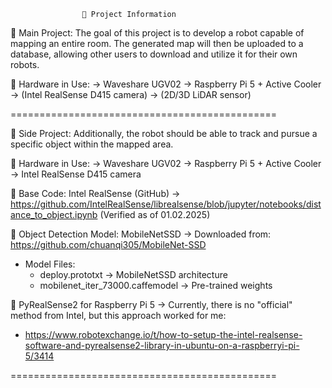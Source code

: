 					📌 Project Information

🔹 Main Project:
The goal of this project is to develop a robot capable of mapping an entire room. The generated map will then be uploaded to a database, allowing other users to download and utilize it for their own robots.

🔹 Hardware in Use:
   → Waveshare UGV02
   → Raspberry Pi 5 + Active Cooler
   → (Intel RealSense D415 camera)
   → (2D/3D LiDAR sensor)

==============================================

🔹 Side Project:
Additionally, the robot should be able to track and pursue a specific object within the mapped area.

🔹 Hardware in Use:
   → Waveshare UGV02
   → Raspberry Pi 5 + Active Cooler
   → Intel RealSense D415 camera

🔹 Base Code: Intel RealSense (GitHub)
   → https://github.com/IntelRealSense/librealsense/blob/jupyter/notebooks/distance_to_object.ipynb
   (Verified as of 01.02.2025)

🔹 Object Detection Model: MobileNetSSD
   → Downloaded from: https://github.com/chuanqi305/MobileNet-SSD
   - Model Files:
     - deploy.prototxt → MobileNetSSD architecture
     - mobilenet_iter_73000.caffemodel → Pre-trained weights

🔹 PyRealSense2 for Raspberry Pi 5
   → Currently, there is no "official" method from Intel, but this approach worked for me:
   - https://www.robotexchange.io/t/how-to-setup-the-intel-realsense-software-and-pyrealsense2-library-in-ubuntu-on-a-raspberryi-pi-5/3414

==============================================